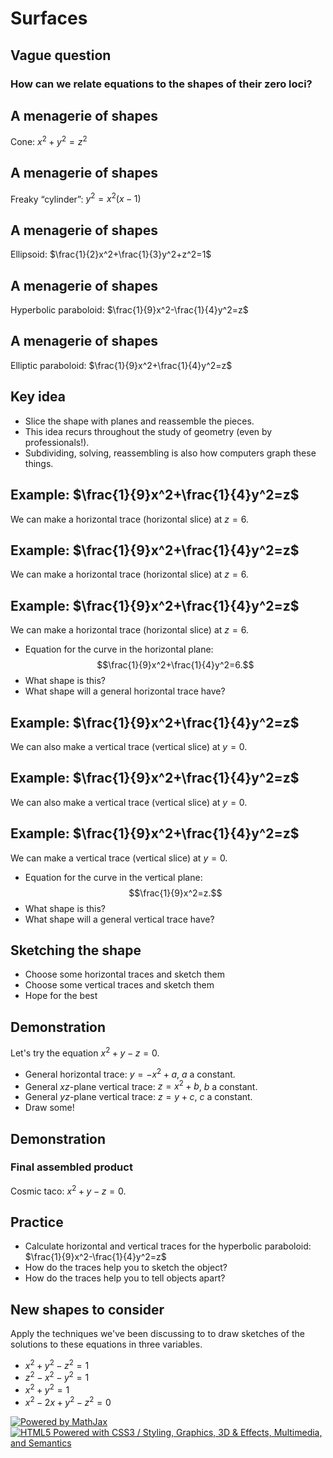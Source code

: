 Surfaces
========

Vague question
--------------

### How can we relate equations to the shapes of their zero loci?

A menagerie of shapes
---------------------

Cone: $x^2+y^2=z^2$

A menagerie of shapes
---------------------

Freaky “cylinder”: $y^2=x^2(x-1)$

A menagerie of shapes
---------------------

Ellipsoid: $\frac{1}{2}x^2+\frac{1}{3}y^2+z^2=1$

A menagerie of shapes
---------------------

Hyperbolic paraboloid: $\frac{1}{9}x^2-\frac{1}{4}y^2=z$

A menagerie of shapes
---------------------

Elliptic paraboloid: $\frac{1}{9}x^2+\frac{1}{4}y^2=z$

Key idea
--------

-   Slice the shape with planes and reassemble the pieces.
-   This idea recurs throughout the study of geometry (even by
    professionals!).
-   Subdividing, solving, reassembling is also how computers graph these
    things.

Example: $\frac{1}{9}x^2+\frac{1}{4}y^2=z$
------------------------------------------------

We can make a horizontal trace (horizontal slice) at $z=6$.

Example: $\frac{1}{9}x^2+\frac{1}{4}y^2=z$
------------------------------------------------

We can make a horizontal trace (horizontal slice) at $z=6$.

Example: $\frac{1}{9}x^2+\frac{1}{4}y^2=z$
------------------------------------------------

We can make a horizontal trace (horizontal slice) at $z=6$.

-   Equation for the curve in the horizontal plane:
    $$\frac{1}{9}x^2+\frac{1}{4}y^2=6.$$
-   What shape is this?
-   What shape will a general horizontal trace have?

Example: $\frac{1}{9}x^2+\frac{1}{4}y^2=z$
------------------------------------------------

We can also make a vertical trace (vertical slice) at $y=0$.

Example: $\frac{1}{9}x^2+\frac{1}{4}y^2=z$
------------------------------------------------

We can also make a vertical trace (vertical slice) at $y=0$.

Example: $\frac{1}{9}x^2+\frac{1}{4}y^2=z$
------------------------------------------------

We can make a vertical trace (vertical slice) at $y=0$.

-   Equation for the curve in the vertical plane:
    $$\frac{1}{9}x^2=z.$$
-   What shape is this?
-   What shape will a general vertical trace have?

Sketching the shape
-------------------

-   Choose some horizontal traces and sketch them
-   Choose some vertical traces and sketch them
-   Hope for the best

Demonstration
-------------

Let's try the equation $x^2+y-z=0$.

-   General horizontal trace: $y=-x^2+a$, $a$ a constant.
-   General $xz$-plane vertical trace: $z=x^2+b$, $b$ a constant.
-   General $yz$-plane vertical trace: $z=y+c$, $c$ a constant.
-   Draw some!

Demonstration
-------------

### Final assembled product

Cosmic taco: $x^2+y-z=0$.

Practice
--------

-   Calculate horizontal and vertical traces for the hyperbolic
    paraboloid: $\frac{1}{9}x^2-\frac{1}{4}y^2=z$
-   How do the traces help you to sketch the object?
-   How do the traces help you to tell objects apart?

New shapes to consider
----------------------

Apply the techniques we've been discussing to to draw sketches of the
solutions to these equations in three variables.

-   $x^2+y^2-z^2=1$
-   $z^2-x^2-y^2=1$
-   $x^2+y^2=1$
-   $x^2-2x+y^2-z^2=0$

[![Powered by
MathJax](http://www.mathjax.org/badge.gif "Powered by MathJax")](http://www.mathjax.org/)
[![HTML5 Powered with CSS3 / Styling, Graphics, 3D & Effects,
Multimedia, and
Semantics](http://www.w3.org/html/logo/badge/html5-badge-h-css3-graphics-multimedia-semantics.png "HTML5 Powered with CSS3 / Styling, Graphics, 3D & Effects, Multimedia, and Semantics")](http://www.w3.org/html/logo/)

